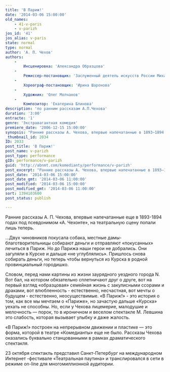 ```yaml
---
title: 'В Париж!'
date: '2014-03-06 15:00:00'
old_names:
    - 41-v-paris
    - v-parizh
jos_id: '41'
jos_alias: v-paris
state: normal
type: normal
author: 'А. П. Чехов'
authors:
    -
        Инсценировка: 'Александра Образцова'
    -
        Режиссер-постановщик: 'Заслуженный деятель искусств России Михаил Левшин'
    -
        Хореограф-постановщик: 'Ирина Шаронова'
    -
        Художник: 'Олег Молчанов'
    -
        Композитор: 'Екатерина Блинова'
description: 'по ранним рассказам А.П.Чехова'
duration: '3:00'
entracte: '1'
genre: 'Экстравагантная комедия'
premiere_date: '2006-12-15 15:00:00'
synopsis: "Ранние рассказы А. Чехова, впервые напечатанные в 1893–1894 годах под псевдонимом А.Чехонте, на театральную сцену впервые попали в театре Комедианты. В Париж! построен на непрерывном движении и пластике. Актеры фактически станцевали спектакль, не лишив его чеховской иронии и глубины.\r\n«В Париж!» — это история о том, как все мы мечтаем о Париже, но зачастую дальше Курска уехать не способны."
_thumbnail_id: 2034
ID: 2033
post_title: 'В Париж!'
post_name: v-parizh
post_type: performance
gID: performance/v-parizh
guid: 'http://abnmt.com/komedianty/performance/v-parizh'
post_excerpt: "Ранние рассказы А. Чехова, впервые напечатанные в 1893–1894 годах под псевдонимом А.Чехонте, на театральную сцену впервые попали в театре Комедианты. В Париж! построен на непрерывном движении и пластике. Актеры фактически станцевали спектакль, не лишив его чеховской иронии и глубины.\r\n«В Париж!» — это история о том, как все мы мечтаем о Париже, но зачастую дальше Курска уехать не способны."
post_date: '2014-03-06 15:00:00'
post_date_gmt: '2014-03-06 11:00:00'
post_modified: '2014-03-06 15:00:00'
post_modified_gmt: '2014-03-06 11:00:00'
sort: 1394103600
post_status: publish

---
```


Ранние рассказы А. П. Чехова, впервые напечатанные еще в 1893-1894 годах под псевдонимом «А. Чехонте», на театральную сцену попали лишь теперь.


...Двух чиновников покусала собака, местные дамы-благотворительницы собирают деньги и отправляют «покусанных» лечиться в Париж. Но до Парижа наши герои не добрались. Они загуляли в Курске и дальше «не углублялись». Пришлось снова собирать деньги, но теперь чтобы вернуться из Курска в родной провинциальный городишко.


Словом, перед нами картины из жизни заурядного уездного города N. Вот бал, на котором обязательно сплетничают друг о друге, вот на первый взгляд «образцовая» семейная жизнь с закулисными ссорами и драками, вот влюбленность - естественно, несчастная, вот мечты о будущем - естественно, неосуществимые. «В Париж!» - это история о том, как все мы мечтаем о «Париже», но зачастую дальше «Курска» уехать не способны. Но, если у Чехова лицемерие, малодушие и мелочность — порок, то в ироничном и веселом спектакле М. Левшина это слабость, которая вызывает улыбку и даже жалость.


«В Париж!» построен на непрерывном движении и пластике — это форма, которой в театре «Комедианты» еще не было. Рассказы Чехова оказались буквально станцованными в рамках драматического спектакля.


23 октября спектакль представил Санкт-Петербург на международном Интернет -фестивале «Театральная паутина» и транслировался в сети в режиме on-line для многомиллионной аудитории.